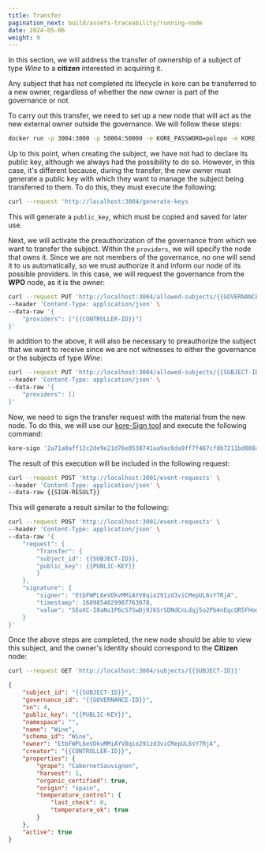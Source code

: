 ```yaml
---
title: Transfer
pagination_next: build/assets-traceability/running-node
date: 2024-05-06
weight: 9
---
```

In this section, we will address the transfer of ownership of a subject of type *Wine* to a **citizen** interested in acquiring it.

Any subject that has not completed its lifecycle in kore can be transferred to a new owner, regardless of whether the new owner is part of the governance or not.

To carry out this transfer, we need to set up a new node that will act as the new external owner outside the governance. We will follow these steps:

```bash
docker run -p 3004:3000 -p 50004:50000 -e KORE_PASSWORD=polopo -e KORE_FILE_PATH=./config.json -v ./config2.json:/config.json koreadmin/kore-http:arm64-sqlite
```

Up to this point, when creating the subject, we have not had to declare its public key, although we always had the possibility to do so. However, in this case, it's different because, during the transfer, the new owner must generate a public key with which they want to manage the subject being transferred to them. To do this, they must execute the following:

```bash
curl --request 'http://localhost:3004/generate-keys
```

This will generate a `public_key`, which must be copied and saved for later use.

Next, we will activate the preauthorization of the governance from which we want to transfer the subject. Within the `providers`, we will specify the node that owns it. Since we are not members of the governance, no one will send it to us automatically, so we must authorize it and inform our node of its possible providers. In this case, we will request the governance from the **WPO** node, as it is the owner:

```bash  
curl --request PUT 'http://localhost:3004/allowed-subjects/{{GOVERNANCE-ID}}' \
--header 'Content-Type: application/json' \
--data-raw '{
    "providers": ["{{CONTROLLER-ID}}"]
}'
```

In addition to the above, it will also be necessary to preauthorize the subject that we want to receive since we are not witnesses to either the governance or the subjects of type *Wine*:

```bash  
curl --request PUT 'http://localhost:3004/allowed-subjects/{{SUBJECT-ID}}' \
--header 'Content-Type: application/json' \
--data-raw '{
    "providers": []
}'
```

Now, we need to sign the transfer request with the material from the new node. To do this, we will use our [kore-Sign tool](../../../docs/learn/tools/) and execute the following command:

```bash   
kore-sign '2a71a0aff12c2de9e21d76e0538741aa9ac6da9ff7f467cf8b7211bd008a3198' '{"Transfer":{"subject_id":"{{SUBJECT-ID}}","public_key":"{{PUBLIC-KEY}}"}}'
```

The result of this execution will be included in the following request:

```bash    
curl --request POST 'http://localhost:3001/event-requests' \
--header 'Content-Type: application/json' \
--data-raw {{SIGN-RESULT}}
```

This will generate a result similar to the following:

```bash    
curl --request POST 'http://localhost:3001/event-requests' \
--header 'Content-Type: application/json' \
--data-raw '{
    "request": {
        "Transfer": {
        "subject_id": {{SUBJECT-ID}},
        "public_key": {{PUBLIC-KEY}}
        }
    },
    "signature": {
        "signer": "EtbFWPL6eVOkvMMiAYV8qio291zd3viCMepUL6sY7RjA",
        "timestamp": 1689854029987763078,
        "value": "SEoXC-I8aNu1P6cS7SwDj9J6SrSDNdCnLdqj5o2Pb4nEqcQR5FHooO5qHwuQUd9FQPLWmHZ_3D2uNEzxRMSGYlCQ"
    }
}'
```

Once the above steps are completed, the new node should be able to view this subject, and the owner's identity should correspond to the **Citizen** node:

```bash  
curl --request GET 'http://localhost:3004/subjects/{{SUBJECT-ID}}'
```

```json
{
    "subject_id": "{{SUBJECT-ID}}",
    "governance_id": "{{GOVERNANCE-ID}}",
    "sn": 4,
    "public_key": "{{PUBLIC-KEY}}",
    "namespace": "",
    "name": "Wine",
    "schema_id": "Wine",
    "owner": "EtbFWPL6eVOkvMMiAYV8qio291zd3viCMepUL6sY7RjA",
    "creator": "{{CONTROLLER-ID}}",
    "properties": {
        "grape": "CabernetSauvignon",
        "harvest": 1,
        "organic_certified": true,
        "origin": "spain",
        "temperature_control": {
            "last_check": 0,
            "temperature_ok": true
        }
    },
    "active": true
}
```